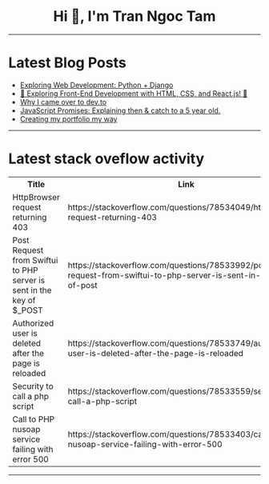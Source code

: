 <h1 align="center">Hi 👋, I'm Tran Ngoc Tam</h1>

---

# Latest Blog Posts 
<!-- BLOG-POST-LIST:START -->
- [Exploring Web Development: Python + Django](https://dev.to/alexphebert2000/exploring-web-development-python-django-acb)
- [🚀 Exploring Front-End Development with HTML, CSS, and React.js! 🌟](https://dev.to/erasmuskotoka/exploring-front-end-development-with-html-css-and-reactjs-4h7k)
- [Why I came over to dev.to](https://dev.to/kination/why-i-came-over-to-devto-3kdm)
- [JavaScript Promises: Explaining then &amp; catch to a 5 year old.](https://dev.to/geny/javascript-promises-explaining-then-catch-to-a-5-year-old-3agc)
- [Creating my portfolio my way](https://dev.to/thekrmichaels/creating-my-portfolio-my-way-253e)
<!-- BLOG-POST-LIST:END -->

---

# Latest stack oveflow activity
<table>
  <tr><th>Title</th><th>Link</th></tr>
  <!-- STACKOVERFLOW:START --><tr><td>HttpBrowser request returning 403</td><td>https://stackoverflow.com/questions/78534049/httpbrowser-request-returning-403</td></tr><tr><td>Post Request from Swiftui to PHP server is sent in the key of $_POST</td><td>https://stackoverflow.com/questions/78533992/post-request-from-swiftui-to-php-server-is-sent-in-the-key-of-post</td></tr><tr><td>Authorized user is deleted after the page is reloaded</td><td>https://stackoverflow.com/questions/78533749/authorized-user-is-deleted-after-the-page-is-reloaded</td></tr><tr><td>Security to call a php script</td><td>https://stackoverflow.com/questions/78533559/security-to-call-a-php-script</td></tr><tr><td>Call to PHP nusoap service failing with error 500</td><td>https://stackoverflow.com/questions/78533403/call-to-php-nusoap-service-failing-with-error-500</td></tr><!-- STACKOVERFLOW:END -->
</table>

---


